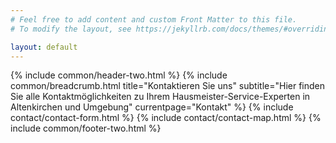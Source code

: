 ```yaml
---
# Feel free to add content and custom Front Matter to this file.
# To modify the layout, see https://jekyllrb.com/docs/themes/#overriding-theme-defaults

layout: default
---
```


{% include common/header-two.html %}
{% include common/breadcrumb.html title="Kontaktieren Sie uns"  subtitle="Hier finden Sie alle Kontaktmöglichkeiten zu Ihrem Hausmeister-Service-Experten in Altenkirchen und Umgebung" currentpage="Kontakt" %}
{% include contact/contact-form.html %}
{% include contact/contact-map.html %}
{% include common/footer-two.html %}